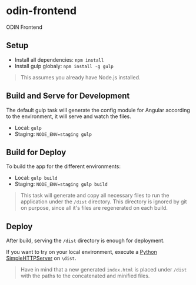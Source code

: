 # odin-frontend

ODIN Frontend

## Setup

- Install all dependencies: `npm install`
- Install gulp globaly: `npm install -g gulp`

> This assumes you already have Node.js installed.

## Build and Serve for Development

The default gulp task will generate the config module for Angular according to the environment, it will serve and watch the files.

- Local: `gulp`
- Staging: `NODE_ENV=staging gulp`

## Build for Deploy

To build the app for the different environments:

- Local: `gulp build`
- Staging: `NODE_ENV=staging gulp build`

> This task will generate and copy all necessary files to run the application under the `/dist` directory. This directory is ignored by git on purpose, since all it's files are regenerated on each build.

## Deploy

After build, serving the `/dist` directory is enough for deployment.

If you want to try on your local environment, execute a [Python SimpleHTTPServer](https://docs.python.org/2/library/simplehttpserver.html) on `\dist`.

> Have in mind that a new generated `index.html` is placed under `/dist` with the paths to the concatenated and minified files.
